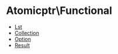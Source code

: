 # Atomicptr\Functional

* [Lst](Lst.md) 
* [Collection](Collection.md) 
* [Option](Option.md) 
* [Result](Result.md) 

